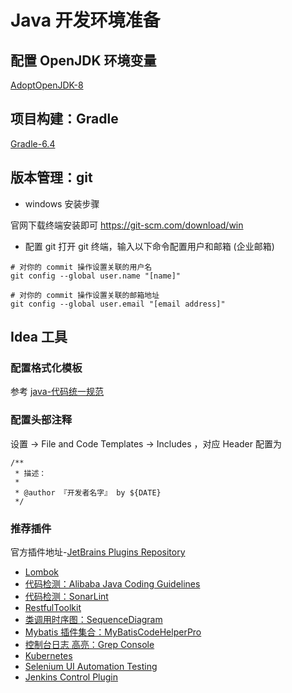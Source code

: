 # Java 开发环境准备

## 配置 OpenJDK 环境变量
[AdoptOpenJDK-8](https://adoptopenjdk.net/)

## 项目构建：Gradle
[Gradle-6.4](https://gradle.org/install/)

## 版本管理：git
- windows 安装步骤

官网下载终端安装即可 https://git-scm.com/download/win

- 配置 git
打开 git 终端，输入以下命令配置用户和邮箱 (企业邮箱)
```
# 对你的 commit 操作设置关联的用户名
git config --global user.name "[name]"

# 对你的 commit 操作设置关联的邮箱地址
git config --global user.email "[email address]"
```

## Idea 工具

### 配置格式化模板
参考 [java-代码统一规范 ](java-开发规范.md)

### 配置头部注释
设置 -> File and Code Templates -> Includes ，对应 Header 配置为
```
/**
 * 描述：
 *
 * @author 『开发者名字』 by ${DATE}
 */
```
### 推荐插件
官方插件地址-[JetBrains Plugins Repository](https://plugins.jetbrains.com/)

- [Lombok](https://plugins.jetbrains.com/plugin/6317-lombok)
- [代码检测：Alibaba Java Coding Guidelines](https://plugins.jetbrains.com/plugin/10046-alibaba-java-coding-guidelines)
- [代码检测：SonarLint](https://plugins.jetbrains.com/plugin/7973-sonarlint)
- [RestfulToolkit](https://plugins.jetbrains.com/plugin/10292-restfultoolkit)
- [类调用时序图：SequenceDiagram](https://plugins.jetbrains.com/plugin/8286-sequencediagram/)
- [Mybatis 插件集合：MyBatisCodeHelperPro](https://plugins.jetbrains.com/plugin/9837-mybatiscodehelperpro)
- [控制台日志 高亮：Grep Console](https://plugins.jetbrains.com/plugin/7125-grep-console/)
- [Kubernetes](https://plugins.jetbrains.com/plugin/10485-kubernetes)
- [Selenium UI Automation Testing](https://plugins.jetbrains.com/plugin/13691-selenium-ui-automation-testing)
- [Jenkins Control Plugin](https://plugins.jetbrains.com/plugin/6110-jenkins-control-plugin)
